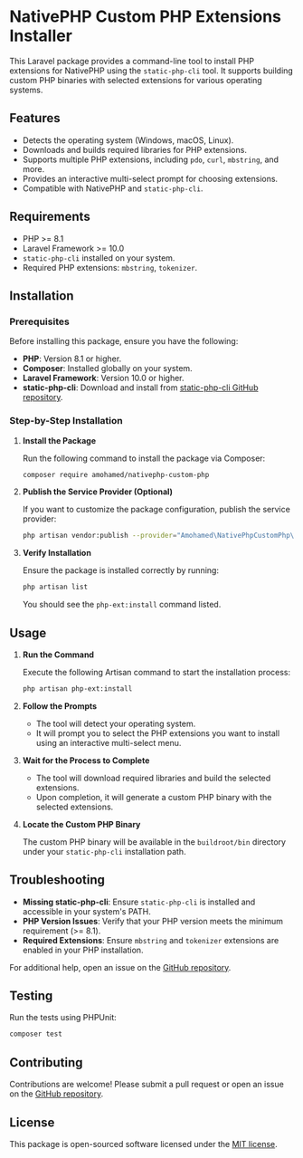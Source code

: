 # NativePHP Custom PHP Extensions Installer

This Laravel package provides a command-line tool to install PHP extensions for NativePHP using the `static-php-cli` tool. It supports building custom PHP binaries with selected extensions for various operating systems.

## Features

- Detects the operating system (Windows, macOS, Linux).
- Downloads and builds required libraries for PHP extensions.
- Supports multiple PHP extensions, including `pdo`, `curl`, `mbstring`, and more.
- Provides an interactive multi-select prompt for choosing extensions.
- Compatible with NativePHP and `static-php-cli`.

## Requirements

- PHP >= 8.1
- Laravel Framework >= 10.0
- `static-php-cli` installed on your system.
- Required PHP extensions: `mbstring`, `tokenizer`.

## Installation

### Prerequisites

Before installing this package, ensure you have the following:

- **PHP**: Version 8.1 or higher.
- **Composer**: Installed globally on your system.
- **Laravel Framework**: Version 10.0 or higher.
- **static-php-cli**: Download and install from [static-php-cli GitHub repository](https://github.com/crazywhalecc/static-php-cli).

### Step-by-Step Installation

1. **Install the Package**

   Run the following command to install the package via Composer:

   ```bash
   composer require amohamed/nativephp-custom-php
   ```

2. **Publish the Service Provider (Optional)**

   If you want to customize the package configuration, publish the service provider:

   ```bash
   php artisan vendor:publish --provider="Amohamed\NativePhpCustomPhp\NativePhpCustomPhpServiceProvider"
   ```

3. **Verify Installation**

   Ensure the package is installed correctly by running:

   ```bash
   php artisan list
   ```

   You should see the `php-ext:install` command listed.

## Usage

1. **Run the Command**

   Execute the following Artisan command to start the installation process:

   ```bash
   php artisan php-ext:install
   ```

2. **Follow the Prompts**

   - The tool will detect your operating system.
   - It will prompt you to select the PHP extensions you want to install using an interactive multi-select menu.

3. **Wait for the Process to Complete**

   - The tool will download required libraries and build the selected extensions.
   - Upon completion, it will generate a custom PHP binary with the selected extensions.

4. **Locate the Custom PHP Binary**

   The custom PHP binary will be available in the `buildroot/bin` directory under your `static-php-cli` installation path.

## Troubleshooting

- **Missing static-php-cli**: Ensure `static-php-cli` is installed and accessible in your system's PATH.
- **PHP Version Issues**: Verify that your PHP version meets the minimum requirement (>= 8.1).
- **Required Extensions**: Ensure `mbstring` and `tokenizer` extensions are enabled in your PHP installation.

For additional help, open an issue on the [GitHub repository](https://github.com/Abdallah-Tah/nativephp-php-custom).

## Testing

Run the tests using PHPUnit:

```bash
composer test
```

## Contributing

Contributions are welcome! Please submit a pull request or open an issue on the [GitHub repository](https://github.com/Abdallah-Tah/nativephp-php-custom).

## License

This package is open-sourced software licensed under the [MIT license](LICENSE).
